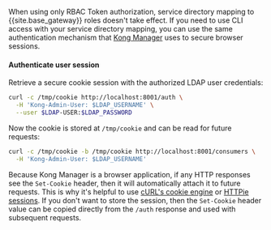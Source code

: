 When using only RBAC Token authorization, service directory mapping to {{site.base_gateway}} roles doesn't take effect. If you need to use CLI access with your service directory mapping, you can use the same authentication mechanism that [Kong Manager](/gateway/kong-manager/) uses to secure browser sessions.

#### Authenticate user session

Retrieve a secure cookie session with the authorized LDAP user credentials:

```sh
curl -c /tmp/cookie http://localhost:8001/auth \
  -H 'Kong-Admin-User: $LDAP_USERNAME' \
  --user $LDAP-USER:$LDAP_PASSWORD
```

Now the cookie is stored at `/tmp/cookie` and can be read for future requests:

```sh
curl -c /tmp/cookie -b /tmp/cookie http://localhost:8001/consumers \
  -H 'Kong-Admin-User: $LDAP_USERNAME'
```

Because Kong Manager is a browser application, if any HTTP responses see the `Set-Cookie` header, then it will automatically attach it to future requests. This is why it's helpful to use [cURL's cookie engine](https://ec.haxx.se/http/cookies/index.html) or [HTTPie sessions](https://httpie.org/docs/0.9.7#sessions). If you don't want to store the session, then the `Set-Cookie` header value can be copied directly from the `/auth` response and used with subsequent requests.
